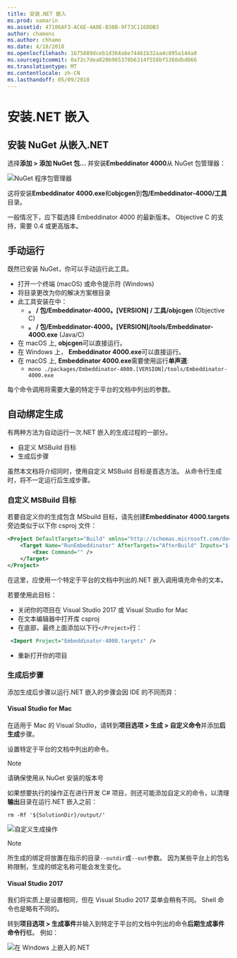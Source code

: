 ```yaml
---
title: 安装.NET 嵌入
ms.prod: xamarin
ms.assetid: 47106AF3-AC6E-4A0E-B30B-9F73C116DDB3
author: chamons
ms.author: chhamo
ms.date: 4/18/2018
ms.openlocfilehash: 1675889dceb1d364abe74461b32aa4c895a144a0
ms.sourcegitcommit: 0a72c7dea020b965378b6314f558bf5360dbd066
ms.translationtype: MT
ms.contentlocale: zh-CN
ms.lasthandoff: 05/09/2018
---
```

# <a name="installing-net-embedding"></a>安装.NET 嵌入

## <a name="installing-net-embedding-from-nuget"></a>安装 NuGet 从嵌入.NET

选择**添加 > 添加 NuGet 包...** 并安装**Embeddinator 4000**从 NuGet 包管理器：

![NuGet 程序包管理器](images/visualstudionuget.png)

这将安装**Embeddinator 4000.exe**和**objcgen**到**包/Embeddinator-4000/工具**目录。

一般情况下，应下载选择 Embeddinator 4000 的最新版本。 Objective C 的支持，需要 0.4 或更高版本。

## <a name="running-manually"></a>手动运行

既然已安装 NuGet，你可以手动运行此工具。

- 打开一个终端 (macOS) 或命令提示符 (Windows)
- 将目录更改为你的解决方案根目录
- 此工具安装在中：
    - **。 / 包/Embeddinator-4000。[VERSION] / 工具/objcgen** (Objective C)
    - **。 / 包/Embeddinator-4000。[VERSION]/tools/Embeddinator-4000.exe** (Java/C) 
- 在 macOS 上, **objcgen**可以直接运行。 
- 在 Windows 上， **Embeddinator 4000.exe**可以直接运行。
- 在 macOS 上, **Embeddinator 4000.exe**需要使用运行**单声道**: 
    - `mono ./packages/Embeddinator-4000.[VERSION]/tools/Embeddinator-4000.exe`

每个命令调用将需要大量的特定于平台的文档中列出的参数。

## <a name="automatic-binding-generation"></a>自动绑定生成

有两种方法为自动运行一次.NET 嵌入的生成过程的一部分。

- 自定义 MSBuild 目标
- 生成后步骤

虽然本文档将介绍同时，使用自定义 MSBuild 目标是首选方法。 从命令行生成时，将不一定运行后生成步骤。

### <a name="custom-msbuild-targets"></a>自定义 MSBuild 目标

若要自定义你的生成包含 MSbuild 目标，请先创建**Embeddinator 4000.targets**旁边类似于以下你 csproj 文件：

```xml
<Project DefaultTargets="Build" xmlns="http://schemas.microsoft.com/developer/msbuild/2003">
    <Target Name="RunEmbeddinator" AfterTargets="AfterBuild" Inputs="$(OutputPath)/$(AssemblyName).dll" Outputs="$(IntermediateOutputPath)/Embeddinator/$(AssemblyName).framework/$(AssemblyName)">
        <Exec Command="" />
    </Target>
</Project>
```

在这里，应使用一个特定于平台的文档中列出的.NET 嵌入调用填充命令的文本。

若要使用此目标：

- 关闭你的项目在 Visual Studio 2017 或 Visual Studio for Mac
- 在文本编辑器中打开库 csproj
- 在底部，最终上面添加以下行`</Project>`行：

```xml
 <Import Project="Embeddinator-4000.targets" />
```

- 重新打开你的项目

### <a name="post-build-steps"></a>生成后步骤

添加生成后步骤以运行.NET 嵌入的步骤会因 IDE 的不同而异：

#### <a name="visual-studio-for-mac"></a>Visual Studio for Mac

在适用于 Mac 的 Visual Studio，请转到**项目选项 > 生成 > 自定义命令**并添加**后生成**步骤。

设置特定于平台的文档中列出的命令。

> [!NOTE]
> 请确保使用从 NuGet 安装的版本号

如果想要执行的操作正在进行开发 C# 项目，则还可能添加自定义的命令，以清理**输出**目录在运行.NET 嵌入之前：

```shell
rm -Rf '${SolutionDir}/output/'
```

![自定义生成操作](images/visualstudiocustombuild.png)

> [!NOTE]
> 所生成的绑定将放置在指示的目录`--outdir`或`--out`参数。 因为某些平台上的包名称限制，生成的绑定名称可能会发生变化。

#### <a name="visual-studio-2017"></a>Visual Studio 2017

我们将实质上是设置相同，但在 Visual Studio 2017 菜单会稍有不同。 Shell 命令也是略有不同的。

转到**项目选项 > 生成事件**并输入到特定于平台的文档中列出的命令**后期生成事件命令行**框。 例如：

![在 Windows 上嵌入的.NET](images/visualstudiowindows.png)
